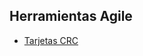 ## Herramientas Agile

* [Tarjetas CRC](https://docs.google.com/spreadsheets/d/1EqbzDhGHumLWzs5yt8TByZ_fuXCxVpVh/edit?gid=1173642159#gid=1173642159)  

